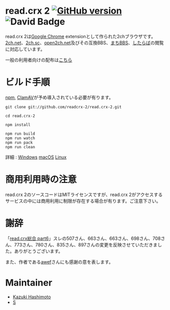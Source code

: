 # read.crx 2 [![GitHub version](https://badge.fury.io/gh/readcrx-2%2Fread.crx-2.svg)][repolink] ![David Badge](https://david-dm.org/readcrx-2/read.crx-2/dev-status.svg "David Badge")
read.crx 2は[Google Chrome][chrome] extensionとして作られた2chブラウザです。
[2ch.net][2ch.net]、[2ch.sc][2ch.sc]、[open2ch.net][open2ch.net]及びその互換BBS、[まちBBS][machi]、[したらば][jbbs]の閲覧に対応しています。

一般の利用者向けの配布は[こちら](https://readcrx-2.github.io/read.crx-2/)

# ビルド手順
[npm][npm], [ClamAV][clamav]が予め導入されている必要が有ります。

    git clone git://github.com/readcrx-2/read.crx-2.git

    cd read.crx-2

    npm install

    npm run build
    npm run watch
    npm run pack
    npm run clean

詳細 : [Windows][winbuild]  [macOS][macosbuild]  [Linux][linuxbuild]

# 商用利用時の注意
read.crx 2のソースコードはMITライセンスですが、read.crx 2がアクセスするサービスの中には商用利用に制限が存在する場合が有ります。ご注意下さい。

# 謝辞
「[read.crx総合 part6](http://jbbs.shitaraba.net/bbs/read.cgi/computer/42710/1418134797/)」スレの507さん、663さん、663さん、698さん、708さん、773さん、780さん、835さん、897さんの変更を反映させていただきました。ありがとうございます。

また、作者である[awef](https://github.com/awef)さんにも感謝の意を表します。

# Maintainer
* [Kazuki Hashimoto](https://github.com/eru)
* [S](https://github.com/S--Minecraft)

[2ch.net]: http://www.2ch.net/
[2ch.sc]: http://2ch.sc/
[open2ch.net]: http://open2ch.net/
[chrome]: https://www.google.com/chrome
[clamav]: http://www.clamav.net/
[jbbs]: http://rentalbbs.livedoor.com/
[machi]: http://www.machi.to/
[npm]: https://npmjs.org/
[winbuild]: https://github.com/readcrx-2/read.crx-2/wiki/Windows%E3%81%A7%E3%81%AE%E3%83%93%E3%83%AB%E3%83%89%E6%96%B9%E6%B3%95
[macosbuild]: https://github.com/readcrx-2/read.crx-2/wiki/macOS%E3%81%A7%E3%81%AE%E3%83%93%E3%83%AB%E3%83%89%E6%96%B9%E6%B3%95
[linuxbuild]: https://github.com/readcrx-2/read.crx-2/wiki/Linux%E3%81%A7%E3%81%AE%E3%83%93%E3%83%AB%E3%83%89%E6%96%B9%E6%B3%95
[repolink]: http://badge.fury.io/gh/readcrx-2%2Fread.crx-2

